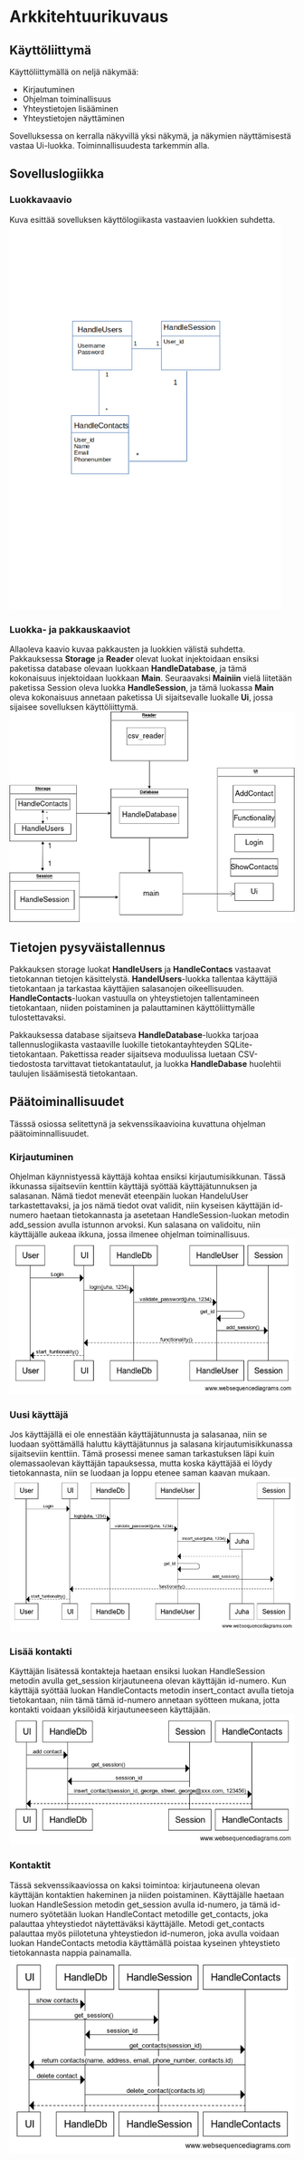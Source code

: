 # Arkkitehtuurikuvaus
## Käyttöliittymä
Käyttöliittymällä on neljä näkymää:
- Kirjautuminen
- Ohjelman toiminallisuus
- Yhteystietojen lisääminen
- Yhteystietojen näyttäminen

Sovelluksessa on kerralla näkyvillä yksi näkymä, ja näkymien näyttämisestä vastaa Ui-luokka. Toiminnallisuudesta tarkemmin alla.

## Sovelluslogiikka

### Luokkavaavio
Kuva esittää sovelluksen käyttölogiikasta vastaavien luokkien suhdetta. <br>
![luokat](https://github.com/vaisajuh/ot-harjoitustyo/blob/master/dokumentaatio/kuvat/luokat1.png)

### Luokka- ja pakkauskaaviot
Allaoleva kaavio kuvaa pakkausten ja luokkien välistä suhdetta. Pakkauksessa <strong>Storage</strong> ja <strong>Reader</strong> olevat luokat injektoidaan ensiksi paketissa database olevaan luokkaan <strong>HandleDatabase</strong>, ja tämä kokonaisuus injektoidaan luokkaan <strong>Main</strong>. Seuraavaksi <strong>Mainiin</strong> vielä liitetään paketissa Session oleva luokka <strong>HandleSession</strong>, ja tämä luokassa <strong>Main</strong> oleva kokonaisuus annetaan paketissa Ui sijaitsevalle luokalle <strong>Ui</strong>, jossa sijaisee sovelluksen käyttöliittymä.<br>
![pakkaus](https://github.com/vaisajuh/ot-harjoitustyo/blob/master/dokumentaatio/kuvat/uusip.png)

## Tietojen pysyväistallennus
Pakkauksen storage luokat <strong>HandleUsers</strong> ja <strong>HandleContacs</strong> vastaavat tietokannan tietojen käsittelystä. <strong>HandelUsers</strong>-luokka tallentaa käyttäjiä tietokantaan ja tarkastaa käyttäjien salasanojen oikeellisuuden. <strong>HandleContacts</strong>-luokan vastuulla on yhteystietojen tallentamineen tietokantaan, niiden poistaminen ja palauttaminen käyttöliittymälle tulostettavaksi.

Pakkauksessa database sijaitseva <strong>HandleDatabase</strong>-luokka tarjoaa tallennuslogiikasta vastaaville luokille tietokantayhteyden SQLite-tietokantaan. Pakettissa reader sijaitseva moduulissa luetaan CSV-tiedostosta tarvittavat tietokantataulut, ja luokka <strong>HandleDabase</strong> huolehtii taulujen lisäämisestä tietokantaan.

## Päätoiminallisuudet
Tässsä osiossa selitettynä ja sekvenssikaavioina kuvattuna ohjelman päätoiminnallisuudet.

### Kirjautuminen
Ohjelman käynnistyessä käyttäjä kohtaa ensiksi kirjautumisikkunan. Tässä ikkunassa sijaitseviin kenttiin käyttäjä syöttää käyttäjätunnuksen ja salasanan. Nämä tiedot menevät eteenpäin luokan HandeluUser tarkastettavaksi, ja jos nämä tiedot ovat validit, niin kyseisen käyttäjän id-numero haetaan tietokannasta ja asetetaan HandleSession-luokan metodin add_session avulla istunnon arvoksi. Kun salasana on validoitu, niin käyttäjälle aukeaa ikkuna, jossa ilmenee ohjelman toiminallisuus.
![kirjautuminen](https://github.com/vaisajuh/ot-harjoitustyo/blob/master/dokumentaatio/kuvat/kirjautuminen.png)

### Uusi käyttäjä
Jos käyttäjällä ei ole ennestään käyttäjätunnusta ja salasanaa, niin se luodaan syöttämällä haluttu käyttäjätunnus ja salasana kirjautumisikkunassa sijaitseviin kenttiin. Tämä prosessi menee saman tarkastuksen läpi kuin olemassaolevan käyttäjän tapauksessa, mutta koska käyttäjää ei löydy tietokannasta, niin se luodaan ja loppu etenee saman kaavan mukaan.
![uusi](https://github.com/vaisajuh/ot-harjoitustyo/blob/master/dokumentaatio/kuvat/uusi_kayttaja.png)

### Lisää kontakti
Käyttäjän lisätessä kontakteja haetaan ensiksi luokan HandleSession metodin avulla get_session kirjautuneena olevan käyttäjän id-numero. Kun käyttäjä syöttää luokan HandleContacts metodin insert_contact avulla tietoja tietokantaan, niin tämä tämä id-numero annetaan syötteen mukana, jotta kontakti voidaan yksilöidä kirjautuneeseen käyttäjään. 
![lisaa](https://github.com/vaisajuh/ot-harjoitustyo/blob/master/dokumentaatio/kuvat/lisaa_yhteystieto.png)

### Kontaktit
Tässä sekvenssikaaviossa on kaksi toimintoa: kirjautuneena olevan käyttäjän kontaktien hakeminen ja niiden poistaminen. Käyttäjälle haetaan luokan HandleSession metodin get_session avulla id-numero, ja tämä id-numero syötetään luokan HandleContact metodille get_contacts, joka palauttaa yhteystiedot näytettäväksi käyttäjälle. Metodi get_contacts palauttaa myös piilotetuna yhteystiedon id-numeron, joka avulla voidaan luokan HandeContacts metodia käyttämällä poistaa kyseinen yhteystieto tietokannasta nappia painamalla. 
![kontaktit](https://github.com/vaisajuh/ot-harjoitustyo/blob/master/dokumentaatio/kuvat/kontaktit.png)
